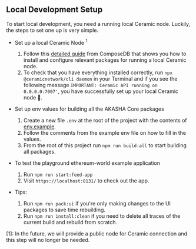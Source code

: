 ## Local Development Setup

To start local development, you need a running local Ceramic node. Luckily, the steps to set one up is very simple.

- Set up a local Ceramic Node <sup>1</sup>
  1. Follow this [detailed guide](https://composedb.js.org/docs/0.4.x/set-up-your-environment) from ComposeDB that shows you how to install and configure relevant packages for running a local Ceramic node.
  2. To check that you have everything installed correctly, run `npx @ceramicnetwork/cli daemon` in your Terminal and if you see the following message `IMPORTANT: Ceramic API running on 0.0.0.0:7007'`, you have successfully set up your local Ceramic node 🚀.


- Set up env values for building all the AKASHA Core packages
  1. Create a new file `.env` at the root of the project with the contents of [env.example](./.env.example).
  2. Follow the comments from the example env file on how to fill in the values.
  3. From the root of this project run `npm run build:all` to start building all packages.

- To test the playground ethereum-world example application
  1. Run `npm run start:feed-app`
  2. Visit `https://localhost:8131/` to check out the app.

- Tips:
  1. Run `npm run pack:ui` if you're only making changes to the UI packages to save time rebuilding.
  2. Run `npm run install:clean` if you need to delete all traces of the current build and rebuild from scratch.
  
[1]: In the future, we will provide a public node for Ceramic connection and this step will no longer be needed.
